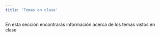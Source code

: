 ```yaml
---
title: 'Temas en clase'
---
```


En esta sección encontrarás información acerca de los temas vistos en clase 